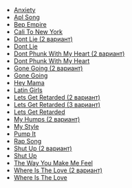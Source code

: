 * [Anxiety](Anxiety)
* [Apl Song](Apl%20Song)
* [Bep Empire](Bep%20Empire)
* [Cali To New York](Cali%20To%20New%20York)
* [Dont Lie (2 вариант)](Dont%20Lie%20(2%20вариант))
* [Dont Lie](Dont%20Lie)
* [Dont Phunk With My Heart (2 вариант)](Dont%20Phunk%20With%20My%20Heart%20(2%20вариант))
* [Dont Phunk With My Heart](Dont%20Phunk%20With%20My%20Heart)
* [Gone Going (2 вариант)](Gone%20Going%20(2%20вариант))
* [Gone Going](Gone%20Going)
* [Hey Mama](Hey%20Mama)
* [Latin Girls](Latin%20Girls)
* [Lets Get Retarded (2 вариант)](Lets%20Get%20Retarded%20(2%20вариант))
* [Lets Get Retarded (3 вариант)](Lets%20Get%20Retarded%20(3%20вариант))
* [Lets Get Retarded](Lets%20Get%20Retarded)
* [My Humps (2 вариант)](My%20Humps%20(2%20вариант))
* [My Style](My%20Style)
* [Pump It](Pump%20It)
* [Rap Song](Rap%20Song)
* [Shut Up (2 вариант)](Shut%20Up%20(2%20вариант))
* [Shut Up](Shut%20Up)
* [The Way You Make Me Feel](The%20Way%20You%20Make%20Me%20Feel)
* [Where Is The Love (2 вариант)](Where%20Is%20The%20Love%20(2%20вариант))
* [Where Is The Love](Where%20Is%20The%20Love)